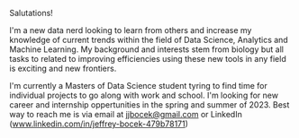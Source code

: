 Salutations!

 I'm a new data nerd looking to learn from others and increase my knowledge of current trends within the field of Data Science, Analytics and Machine Learning.
 My background and interests stem from biology but all tasks to related to improving efficiencies using these new tools in any field is exciting and new frontiers.
 
 I'm currently a Masters of Data Science student tyring to find time for individual projects to go along with work and school. 
 I'm looking for new career and internship oppertunities in the spring and summer of 2023. 
 Best way to reach me is via email at jjbocek@gmail.com or LinkedIn (www.linkedin.com/in/jeffrey-bocek-479b78171)

<!---
jjbocek/jjbocek is a ✨ special ✨ repository because its `README.md` (this file) appears on your GitHub profile.
You can click the Preview link to take a look at your changes.
--->
